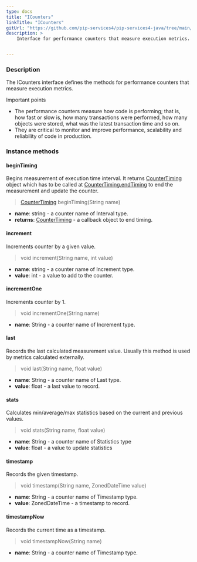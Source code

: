 ```yaml
---
type: docs
title: "ICounters"
linkTitle: "ICounters"
gitUrl: "https://github.com/pip-services4/pip-services4-java/tree/main/pip-services4-observability-java"
description: >
    Interface for performance counters that measure execution metrics.


---
```


### Description

The ICounters interface defines the methods for performance counters that measure execution metrics.

Important points

- The performance counters measure how code is performing; that is, how fast or slow is, how many transactions were performed, how many objects were stored, what was the latest transaction time and so on.
- They are critical to monitor and improve performance, scalability and reliability of code in production. 

### Instance methods

#### beginTiming
Begins measurement of execution time interval.
It returns [CounterTiming](../counter_timing) object which has to be called at
[CounterTiming.endTiming](../counter_timing/#endtiming) to end the measurement and update the counter.

> [CounterTiming](../counter_timing) beginTiming(String name)

- **name**: string - a counter name of Interval type.
- **returns**: [CounterTiming](../counter_timing) - a callback object to end timing.


#### increment
Increments counter by a given value.

> void increment(String name, int value)

- **name**: string - a counter name of Increment type.
- **value**: int - a value to add to the counter.

#### incrementOne
Increments counter by 1.

> void incrementOne(String name)

- **name**: String - a counter name of Increment type.


#### last
Records the last calculated measurement value.
Usually this method is used by metrics calculated externally.

> void last(String name, float value)

- **name**: String - a counter name of Last type.
- **value**: float - a last value to record.


#### stats
Calculates min/average/max statistics based on the current and previous values.

> void stats(String name, float value)

- **name**: String - a counter name of Statistics type
- **value**: float - a value to update statistics


#### timestamp
Records the given timestamp.

> void timestamp(String name, ZonedDateTime value)

- **name**: String - a counter name of Timestamp type.
- **value**: ZonedDateTime - a timestamp to record.


#### timestampNow
Records the current time as a timestamp.

> void timestampNow(String name)

- **name**: String - a counter name of Timestamp type.
